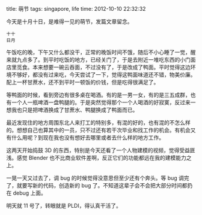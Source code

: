 title: 萌节
tags: singapore, life
time: 2012-10-10 22:32:32

今天是十月十日，是难得一见的萌节，发篇文章留念。

    十十
	日月

午饭吃的晚，下午又什么都没干，正常的晚饭时间不饿，随后不小心睡了一觉，醒来就九点多了。到平时吃饭的地方，已经关门了，于是去附近一堆吃东西的小门面店里觅食。本来想要一碗云吞面，不过没有了，于是改成了鸭面。平时觉得这边环境不够好，都没有过来吃，今天尝试了一下，觉得这鸭面味道还不错，物美价廉。配上一杯甘蔗水，还不到平时一顿饭的价钱，但是吃得很满足了。

等鸭面的时候，看到旁边有很多桌在喝酒。有的是一男一女，有的是三五成群，也有一个人一瓶啤酒一盘鸭腿的。于是突然觉得那个一个人喝酒的好寂寞，反过来一想我也只是把啤酒换成了甘蔗水、鸭腿换成了鸭面而已。

最近发现住的地方周围东北人来打工的特别多，有混的好的，也有混的不怎么样的。想想自己也算其中的一员，只不过还有若干次毕业和找工作的机会。有机会又有什么用呢？到现在我也没有想好去哪里或者去什么样的地方工作。

这两天开始捣鼓 3D 的东西，特别是今天还看了一个人物建模的视频，觉得受益匪浅。感觉 Blender 也不比商业软件差啊，反正它们的功能都远在我的建模能力之上。

一晃一天又过去了，调 bug 的时候觉得没意思但至少还有个奔头。等 bug 调完了，就要写新的代码，创造新的 bug 了。不知道这辈子会不会把大部分时间都扔在 debug 上面。

明天就 11 号了，转眼就是 PLDI，得认真干活了。

